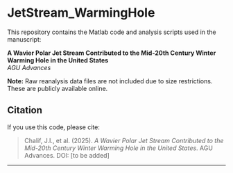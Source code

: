 # JetStream_WarmingHole

This repository contains the Matlab code and analysis scripts used in the manuscript:

**A Wavier Polar Jet Stream Contributed to the Mid-20th Century Winter Warming Hole in the United States**  
*AGU Advances*

**Note:** Raw reanalysis data files are not included due to size restrictions. These are publicly available online.


## Citation

If you use this code, please cite:

> Chalif, J.I., et al. (2025). *A Wavier Polar Jet Stream Contributed to the Mid-20th Century Winter Warming Hole in the United States*. AGU Advances. DOI: [to be added]
---
